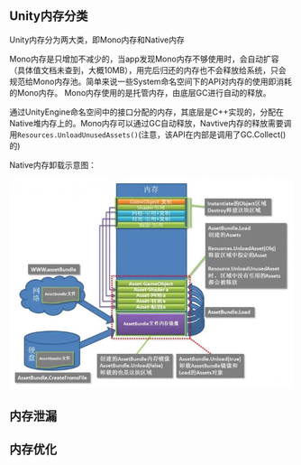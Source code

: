 ## Unity内存分类
Unity内存分为两大类，即Mono内存和Native内存

Mono内存是只增加不减少的，当app发现Mono内存不够使用时，会自动扩容（具体值文档未查到，大概10MB），用完后归还的内存也不会释放给系统，只会规范给Mono内存池。简单来说一些System命名空间下的API对内存的使用即消耗的Mono内存。
Mono内存使用的是托管内存，由底层GC进行自动的释放。

通过UnityEngine命名空间中的接口分配的内存，其底层是C++实现的，分配在Native堆内存上的。Mono内存可以通过GC自动释放，Navtive内存的释放需要调用``Resources.UnloadUnusedAssets()``(注意，该API在内部是调用了GC.Collect()的)



Native内存卸载示意图：

![](https://github.com/iningwei/SelfPictureHost/blob/master/Blog/unityneicun.png?raw=true)



## 内存泄漏

## 内存优化

